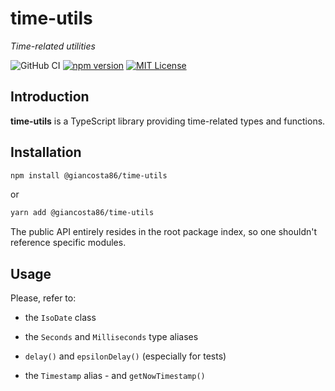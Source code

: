 # time-utils

_Time-related utilities_

![GitHub CI](https://github.com/giancosta86/time-utils/actions/workflows/publish-to-npm.yml/badge.svg)
[![npm version](https://badge.fury.io/js/@giancosta86%2Ftime-utils.svg)](https://badge.fury.io/js/@giancosta86%2Ftime-utils)
[![MIT License](https://img.shields.io/badge/license-MIT-blue.svg?style=flat)](/LICENSE)

## Introduction

**time-utils** is a TypeScript library providing time-related types and functions.

## Installation

```bash
npm install @giancosta86/time-utils
```

or

```bash
yarn add @giancosta86/time-utils
```

The public API entirely resides in the root package index, so one shouldn't reference specific modules.

## Usage

Please, refer to:

- the `IsoDate` class

- the `Seconds` and `Milliseconds` type aliases

- `delay()` and `epsilonDelay()` (especially for tests)

- the `Timestamp` alias - and `getNowTimestamp()`
